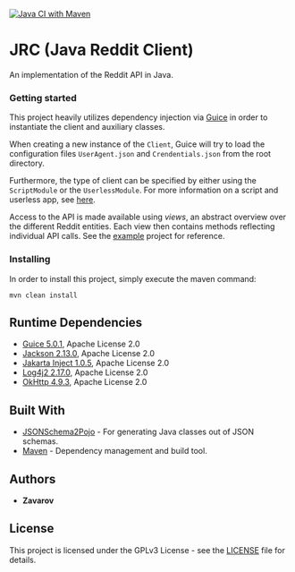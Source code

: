 [![Java CI with Maven](https://github.com/Zavarov/JRA/actions/workflows/maven.yml/badge.svg)](https://github.com/Zavarov/JRA/actions/workflows/maven.yml)

# JRC (Java Reddit Client)

An implementation of the Reddit API in Java.

### Getting started

This project heavily utilizes dependency injection via [Guice](https://github.com/google/guice) in order to instantiate
the client and auxiliary classes.

When creating a new instance of the `Client`, Guice will try to load the configuration files
`UserAgent.json` and `Crendentials.json` from the root directory.

Furthermore, the type of client can be specified by either using the `ScriptModule` or the `UserlessModule`. For more 
information on a script and userless app, see [here](https://github.com/reddit-archive/reddit/wiki/OAuth2).

Access to the API is made available using *views*, an abstract overview over the different Reddit entities. Each view
then contains methods reflecting individual API calls. See the [example](example) project for reference.

### Installing

In order to install this project, simply execute the maven command:

```
mvn clean install
```

## Runtime Dependencies

* [Guice 5.0.1](https://github.com/google/guice/tree/5.0.1),
  Apache License 2.0
* [Jackson 2.13.0](https://github.com/FasterXML/jackson-databind/tree/jackson-databind-2.13.0),
  Apache License 2.0
* [Jakarta Inject 1.0.5](https://github.com/eclipse-ee4j/injection-api/tree/1.0.5),
  Apache License 2.0
* [Log4j2 2.17.0](https://github.com/apache/logging-log4j2/tree/rel/2.17.0),
  Apache License 2.0
* [OkHttp 4.9.3](https://github.com/square/okhttp/tree/parent-4.9.3),
  Apache License 2.0

## Built With

* [JSONSchema2Pojo](https://github.com/joelittlejohn/jsonschema2pojo) - For generating Java classes out of JSON schemas.
* [Maven](https://maven.apache.org/) - Dependency management and build tool.

## Authors

* **Zavarov**

## License

This project is licensed under the GPLv3 License - see the [LICENSE](LICENSE) file for details.

